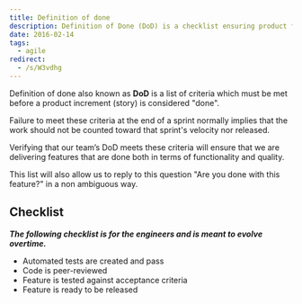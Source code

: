```yaml
---
title: Definition of done
description: Definition of Done (DoD) is a checklist ensuring product features meet quality and functionality standards before release, helping teams clearly confirm when work is complete.
date: 2016-02-14
tags:
  - agile
redirect:
  - /s/W3vdhg
---
```


Definition of done also known as **DoD** is a list of criteria which must be met before a product increment (story) is considered "done".

Failure to meet these criteria at the end of a sprint normally implies that the work should not be counted toward that sprint's velocity nor released.

Verifying that our team’s DoD meets these criteria will ensure that we are delivering features that are done both in terms of functionality and quality.

This list will also allow us to reply to this question "Are you done with this feature?" in a non ambiguous way.

## Checklist

**_The following checklist is for the engineers and is meant to evolve overtime._**

- Automated tests are created and pass
- Code is peer-reviewed
- Feature is tested against acceptance criteria
- Feature is ready to be released
